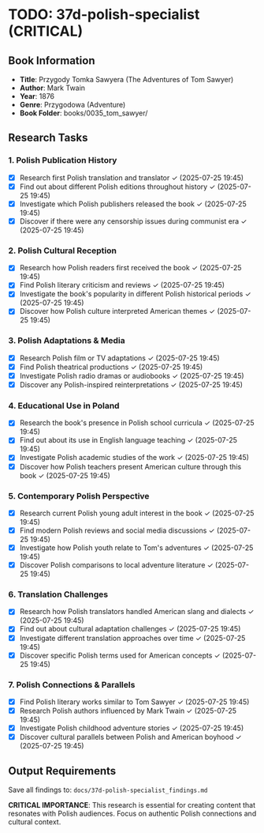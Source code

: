 # TODO: 37d-polish-specialist (CRITICAL)

## Book Information
- **Title**: Przygody Tomka Sawyera (The Adventures of Tom Sawyer)
- **Author**: Mark Twain
- **Year**: 1876
- **Genre**: Przygodowa (Adventure)
- **Book Folder**: books/0035_tom_sawyer/

## Research Tasks

### 1. Polish Publication History
- [x] Research first Polish translation and translator ✓ (2025-07-25 19:45)
- [x] Find out about different Polish editions throughout history ✓ (2025-07-25 19:45)
- [x] Investigate which Polish publishers released the book ✓ (2025-07-25 19:45)
- [x] Discover if there were any censorship issues during communist era ✓ (2025-07-25 19:45)

### 2. Polish Cultural Reception
- [x] Research how Polish readers first received the book ✓ (2025-07-25 19:45)
- [x] Find Polish literary criticism and reviews ✓ (2025-07-25 19:45)
- [x] Investigate the book's popularity in different Polish historical periods ✓ (2025-07-25 19:45)
- [x] Discover how Polish culture interpreted American themes ✓ (2025-07-25 19:45)

### 3. Polish Adaptations & Media
- [x] Research Polish film or TV adaptations ✓ (2025-07-25 19:45)
- [x] Find Polish theatrical productions ✓ (2025-07-25 19:45)
- [x] Investigate Polish radio dramas or audiobooks ✓ (2025-07-25 19:45)
- [x] Discover any Polish-inspired reinterpretations ✓ (2025-07-25 19:45)

### 4. Educational Use in Poland
- [x] Research the book's presence in Polish school curricula ✓ (2025-07-25 19:45)
- [x] Find out about its use in English language teaching ✓ (2025-07-25 19:45)
- [x] Investigate Polish academic studies of the work ✓ (2025-07-25 19:45)
- [x] Discover how Polish teachers present American culture through this book ✓ (2025-07-25 19:45)

### 5. Contemporary Polish Perspective
- [x] Research current Polish young adult interest in the book ✓ (2025-07-25 19:45)
- [x] Find modern Polish reviews and social media discussions ✓ (2025-07-25 19:45)
- [x] Investigate how Polish youth relate to Tom's adventures ✓ (2025-07-25 19:45)
- [x] Discover Polish comparisons to local adventure literature ✓ (2025-07-25 19:45)

### 6. Translation Challenges
- [x] Research how Polish translators handled American slang and dialects ✓ (2025-07-25 19:45)
- [x] Find out about cultural adaptation challenges ✓ (2025-07-25 19:45)
- [x] Investigate different translation approaches over time ✓ (2025-07-25 19:45)
- [x] Discover specific Polish terms used for American concepts ✓ (2025-07-25 19:45)

### 7. Polish Connections & Parallels
- [x] Find Polish literary works similar to Tom Sawyer ✓ (2025-07-25 19:45)
- [x] Research Polish authors influenced by Mark Twain ✓ (2025-07-25 19:45)
- [x] Investigate Polish childhood adventure stories ✓ (2025-07-25 19:45)
- [x] Discover cultural parallels between Polish and American boyhood ✓ (2025-07-25 19:45)

## Output Requirements
Save all findings to: `docs/37d-polish-specialist_findings.md`

**CRITICAL IMPORTANCE**: This research is essential for creating content that resonates with Polish audiences. Focus on authentic Polish connections and cultural context.